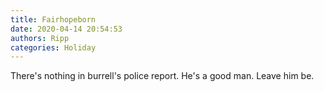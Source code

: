 ```yaml
---
title: Fairhopeborn
date: 2020-04-14 20:54:53
authors: Ripp
categories: Holiday
---
```


 There's nothing in burrell's police report. He's a good man. Leave him be.